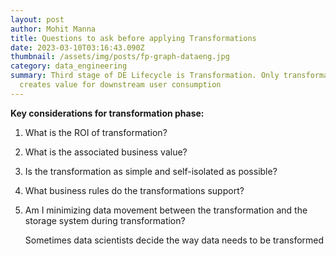 ```yaml
---
layout: post
author: Mohit Manna
title: Questions to ask before applying Transformations
date: 2023-03-10T03:16:43.090Z
thumbnail: /assets/img/posts/fp-graph-dataeng.jpg
category: data_engineering
summary: Third stage of DE Lifecycle is Transformation. Only transformation
  creates value for downstream user consumption
---
```

**K﻿ey considerations for transformation phase:** 

1. W﻿hat is the ROI of transformation?
2. W﻿hat is the associated business value?
3. Is the transformation as simple and self-isolated as possible?
4. What business rules do the transformations support?
5. Am I minimizing data movement between the transformation and the storage system during transformation?

   S﻿ometimes data scientists decide the way data needs to be transformed